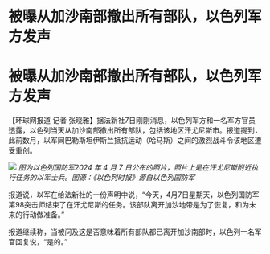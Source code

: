 # 被曝从加沙南部撤出所有部队，以色列军方发声

# 被曝从加沙南部撤出所有部队，以色列军方发声

【环球网报道 记者
张晓雅】据法新社7日刚刚消息，以色列军方和一名军方官员透露，以色列当天从加沙南部撤出所有部队，包括该地区汗尤尼斯市。报道提到，此前数月，以军同巴勒斯坦伊斯兰抵抗运动（哈马斯）之间的激烈战斗令该地区遭受重创。

![](https://inews.gtimg.com/om_bt/On1a8wy_8Ac9UOPQdunBH_Q192RDjYfLGmfjZgOZe9H_UAA/1000)
_图为以色列国防军2024 年 4 月 7 日公布的照片，照片上是在汗尤尼斯附近执行任务的以军士兵。图源：《以色列时报》源自以色列国防军_

报道说，以军在给法新社的一份声明中说，“今天，4月7日星期天，以色列国防军第98突击师结束了在汗尤尼斯的任务。该部队离开加沙地带是为了恢复，和为未来的行动做准备。”

报道继续称，当被问及这是否意味着所有部队都已离开加沙南部时，以色列一名军官回复说，“是的。”

